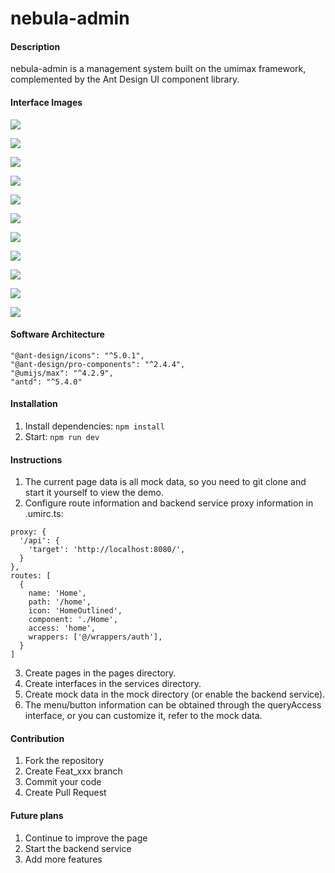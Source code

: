 # nebula-admin

#### Description

nebula-admin is a management system built on the umimax framework, complemented by the Ant Design UI component library.

#### Interface Images

![](https://gitee.com/kushu001/pic-go-images/raw/master/images/20240801113906.png)

![](https://gitee.com/kushu001/pic-go-images/raw/master/images/20240801114034.png)

![](https://gitee.com/kushu001/pic-go-images/raw/master/images/20240801114145.png)

![](https://gitee.com/kushu001/pic-go-images/raw/master/images/20240801114221.png)

![](https://gitee.com/kushu001/pic-go-images/raw/master/images/20240801114303.png)

![](https://gitee.com/kushu001/pic-go-images/raw/master/images/20240801114349.png)

![](https://gitee.com/kushu001/pic-go-images/raw/master/images/20240801114423.png)

![](https://gitee.com/kushu001/pic-go-images/raw/master/images/20240801114448.png)

![](https://gitee.com/kushu001/pic-go-images/raw/master/images/20240801114532.png)

![](https://gitee.com/kushu001/pic-go-images/raw/master/images/20240801114603.png)

![](https://gitee.com/kushu001/pic-go-images/raw/master/images/20240801114639.png)

#### Software Architecture

```
"@ant-design/icons": "^5.0.1",
"@ant-design/pro-components": "^2.4.4",
"@umijs/max": "^4.2.9",
"antd": "^5.4.0"
```

#### Installation

1. Install dependencies: `npm install`
2. Start: `npm run dev`

#### Instructions

1.  The current page data is all mock data, so you need to git clone and start it yourself to view the demo.
2.  Configure route information and backend service proxy information in .umirc.ts:

```
proxy: {
  '/api': {
    'target': 'http://localhost:8080/',
  }
},
routes: [
  {
    name: 'Home',
    path: '/home',
    icon: 'HomeOutlined',
    component: './Home',
    access: 'home',
    wrappers: ['@/wrappers/auth'],
  }
]
```

3.  Create pages in the pages directory.
4.  Create interfaces in the services directory.
5.  Create mock data in the mock directory (or enable the backend service).
6.  The menu/button information can be obtained through the queryAccess interface, or you can customize it, refer to the mock data.

#### Contribution

1.  Fork the repository
2.  Create Feat_xxx branch
3.  Commit your code
4.  Create Pull Request

#### Future plans

1.  Continue to improve the page
2.  Start the backend service
3.  Add more features
